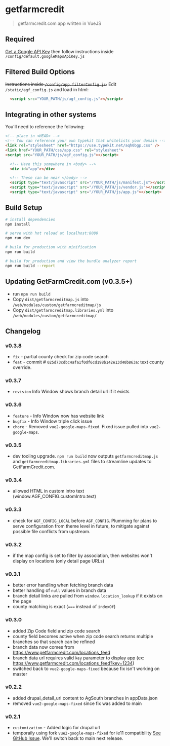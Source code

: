 # getfarmcredit

> getfarmcredit.com app written in VueJS

## Required

[Get a Google API Key](https://developers.google.com/maps/documentation/javascript/get-api-key) then follow instructions inside `/config/default.googleMapsApiKey.js`

## Filtered Build Options

~~Instructions inside `/config/app.filterConfig.js`.~~
Edit `/static/agf_config.js` and load in html:

```html
  <script src="YOUR_PATH/js/agf_config.js"></script>
```

## Integrating in other systems

You'll need to reference the following:

``` html
<!-- place in <HEAD> -->
<!-- You can reference your own typekit that whitelists your domain -->
<link rel="stylesheet" href="https://use.typekit.net/aqh0bgp.css" />
<link href="YOUR_PATH/css/app.css" rel="stylesheet">
<script src="YOUR_PATH/js/agf_config.js"></script>
```

``` html
  <!-- Have this somewhere in <body> -->
  <div id="app"></div>

  <!-- These can be near </body> -->
  <script type="text/javascript" src="/YOUR_PATH/js/manifest.js"></script>
  <script type="text/javascript" src="/YOUR_PATH/js/vendor.js"></script>
  <script type="text/javascript" src="/YOUR_PATH/js/app.js"></script>
```

## Build Setup

``` bash
# install dependencies
npm install

# serve with hot reload at localhost:8080
npm run dev

# build for production with minification
npm run build

# build for production and view the bundle analyzer report
npm run build --report
```

## Updating GetFarmCredit.com (v0.3.5+)
- run `npm run build`
- Copy `dist/getfarmcreditmap.js` into `/web/modules/custom/getfarmcreditmap/js`
- Copy `dist/getfarmcreditmap.libraries.yml` into `/web/modules/custom/getfarmcreditmap/`

## Changelog

### v0.3.8
- `fix` - partial county check for zip code search
- `feat` - commit # `025d73cdbc4afa1f0df6cd198b142e13d40b863a`: text county override.

### v0.3.7
- `revision` Info Window shows branch detail url if it exists

### v0.3.6
- `feature` - Info Window now has website link
- `bugfix` - Info Window triple click issue
- `chore` - Removed `vue2-google-maps-fixed`. Fixed issue pulled into `vue2-google-maps`.

### v0.3.5
- dev tooling upgrade. `npm run build` now outputs `getfarmcreditmap.js` and `getfarmcreditmap.libraries.yml` files to streamline updates to GetFarmCredit.com.

### v0.3.4
- allowed HTML in custom intro text (window.AGF_CONFIG.customIntro.text)

### v0.3.3
- check for `AGF_CONFIG_LOCAL` before `AGF_CONFIG`. Plumming for plans to serve configuration from theme level in future, to mitigate against possible file conflicts from upstream.

### v0.3.2
- if the map config is set to filter by association, then websites won't display on locations (only detail page URLs)

### v0.3.1
- better error handling when fetching branch data
- better handling of `null` values in branch data
- branch detail links are pulled from `window.location_lookup` if it exists on the page
- county matching is exact (`===` instead of `indexOf`)

### v0.3.0
- added Zip Code field and zip code search
- county field becomes active when zip code search returns multiple branches so that search can be refined
- branch data now comes from https://www.getfarmcredit.com/locations_feed
- branch data url requires valid `key` parameter to display app (ex: https://www.getfarmcredit.com/locations_feed?key=1234)
- switched back to `vue2-google-maps-fixed` because fix isn't working on master

### v0.2.2
- added drupal_detail_url content to AgSouth branches in appData.json
- removed `vue2-google-maps-fixed` since fix was added to main

### v0.2.1
- `customization` - Added logic for drupal url
- temporaily using fork `vue2-google-maps-fixed` for ie11 compatibility [See GitHub Issue](https://github.com/xkjyeah/vue-google-maps/issues/401). We'll switch back to main next release.